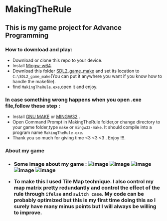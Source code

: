 # MakingTheRule
<h2> This is my game project for Advance Programming </h2>

<h3> How to download and play: </h3>

- Download or clone this repo to your device.
- Install [Mingw-w64](https://sourceforge.net/projects/mingw-w64/files/).
- Download this folder [SDL2_game_make](https://drive.google.com/drive/folders/1U3oIl836MmgjesDB2tZyPcEvnuGznuQe?usp=share_link) and set its location to `C:\SDL2_game_make`(You can put it anywhere you want if you know how to handle the makefile).
- find `MakingTheRule.exe`,open it and enjoy.
<h3> In case something wrong happens when you open .exe file,follow these step : </h3>

- Install [GNU MAKE](https://stackoverflow.com/questions/32127524/how-to-install-and-use-make-in-windows) or [MINGW32](https://sourceforge.net/projects/mingw/files/MinGW/Extension/make/mingw32-make-3.80-3/) .
- Open Command Prompt in MakingTheRule folder,or change directory to your game folder,type `make` or `mingw32-make`. It should compile into a program name `MakingTheRule.exe`.
- Thank you so much for giving time <3 <3 <3 . Enjoy !!!.

<h3> About my game <h3>
  
  - Some image about my game :
![image](https://user-images.githubusercontent.com/86595845/236689731-ff7fcdaf-6790-4af2-81aa-b34f2dc6db88.png)
![image](https://user-images.githubusercontent.com/86595845/236689738-a70f3078-82f0-4e49-af65-9081b5a866dd.png)
![image](https://user-images.githubusercontent.com/86595845/236689745-7825c95a-4c20-46d9-a2e2-4428c3d6df9e.png)
![image](https://user-images.githubusercontent.com/86595845/236689752-fff3320a-573d-47fb-a78e-83b9996029c0.png)
![image](https://user-images.githubusercontent.com/86595845/236689759-eeaa5b75-8d08-424c-ad4e-ddf3f6b963f8.png)

  - To make this I used Tile Map technique. I also control my map matrix pretty redundantly and control the effect of the rule through `ifelse` and `switch case`.
  My code can be probably optimized but this is my first time doing this so I surely have many minus points but I will always be willing to improve.
